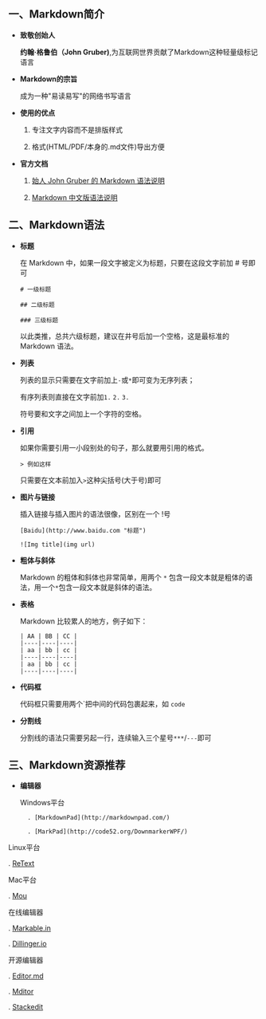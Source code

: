 ## 一、Markdown简介

+ **致敬创始人**

	**约翰·格鲁伯（John Gruber)**,为互联网世界贡献了Markdown这种轻量级标记语言
+ **Markdown的宗旨**

	成为一种"易读易写"的网络书写语言
+ **使用的优点**

	1. 专注文字内容而不是排版样式

	2. 格式(HTML/PDF/本身的.md文件)导出方便

+ **官方文档**

	1. [始人 John Gruber 的 Markdown 语法说明](http://daringfireball.net/projects/markdown/syntax)
	
	2. [Markdown 中文版语法说明](http://wowubuntu.com/markdown/)
	
## 二、Markdown语法

+ **标题**

	在 Markdown 中，如果一段文字被定义为标题，只要在这段文字前加 # 号即可
	
	`# 一级标题`
		
	`## 二级标题`
	
	`### 三级标题`
	
	以此类推，总共六级标题，建议在井号后加一个空格，这是最标准的 Markdown 语法。

+ **列表**

	列表的显示只需要在文字前加上`-`或`*`即可变为无序列表；
	
	有序列表则直接在文字前加`1.` `2.` `3.`
	
	符号要和文字之间加上一个字符的空格。

+ **引用**

	如果你需要引用一小段别处的句子，那么就要用引用的格式。
	
	`> 例如这样`
	
	只需要在文本前加入`>`这种尖括号(大于号)即可

+ **图片与链接**

	插入链接与插入图片的语法很像，区别在一个 !号
	
	`[Baidu](http://www.baidu.com "标题")`
	
	`![Img title](img url)`

+ **粗体与斜体**

	Markdown 的粗体和斜体也非常简单，用两个 `*` 包含一段文本就是粗体的语法，用一个`*`包含一段文本就是斜体的语法。

+ **表格**

	Markdown 比较累人的地方，例子如下：
	
	```
	| AA | BB | CC |
	|----|----|----|
	| aa | bb | cc | 
	|----|----|----|
	| aa | bb | cc |
	|----|----|----|
	```

+ **代码框**

	代码框只需要用两个\`把中间的代码包裹起来，如 `code`

+ **分割线**

	分割线的语法只需要另起一行，连续输入三个星号`***`/`---`即可

## 三、Markdown资源推荐

+ **编辑器**

	Windows平台
	
		. [MarkdownPad](http://markdownpad.com/)
		
		. [MarkPad](http://code52.org/DownmarkerWPF/)

Linux平台

. [ReText](https://github.com/retext-project/retext)
	
Mac平台

. [Mou](http://25.io/mou/)

在线编辑器

. [Markable.in](http://markable.in/)

. [Dillinger.io](http://dillinger.io/)

开源编辑器

. [Editor.md](https://pandao.github.io/editor.md/)

. [Mditor](https://github.com/Houfeng/mditor)

. [Stackedit](https://github.com/benweet/stackedit)
	






	
	
	
